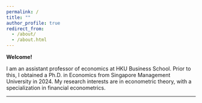 ```yaml
---
permalink: /
title: ""
author_profile: true
redirect_from: 
  - /about/
  - /about.html
---
```



<!--## Facts

 Tech products lover. 

Certified Apple Teacher (in iPad, Mac, and Swift programming).

<img src="{{site.url}}/images/AppleTeacher_black.png" width="120px" /><img src="{{site.url}}/images/AppleTeacherSwiftPlaygrounds_black.png" width="120px" />

Expert in kindergarten level mathematics. 

~~Noob~~ DotA2 player.   

Co-founder of SMU SoE PhD [board game club](https://lqyjasonlee.github.io/boardgame/).  
(email [me](mailto:qyli.2019@phdecons.smu.edu.sg) if you want to join us)  -->

<!-- Social Vegan, I avoid meet. -->

<!-- --- -->

**Welcome!**

I am an assistant professor of economics at HKU Business School. Prior to this, I obtained a Ph.D. in Economics from Singapore Management University in 2024. My research interests are in econometric theory, with a specialization in financial econometrics.


-----------

<div class="wrapper" onclick="return false;" oncontextmenu="return false;">
<script type="text/javascript" id="mapmyvisitors" src="https://mapmyvisitors.com/map.js?cl=3a4066&w=270&t=tt&d=kkNe3r633UJXgttdL9imAX6xpMccjkoQKONGD-T7etA&co=ffffff&cmo=f7b387&cmn=fe7b07&ct=000000"></script>
</div>


